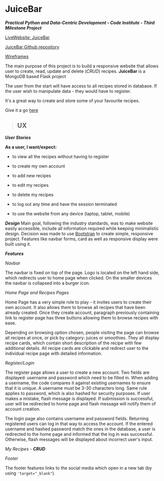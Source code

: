 # **JuiceBar**   
***Practical Python and Data-Centric Development - Code Institute - Third Milestone Project***  
  
 [LiveWebsite: JuiceBar](https://juicebar-cookbook.herokuapp.com/)
 
[JuiceBar Github repository](https://github.com/sneachda/juicebar-ms3) 

[Wireframes]()


  
The main purpose of this project is to build a responsive website that allows user to create, read, update and delete (*CRUD*) recipes. **JuiceBar** is a MongoDB based Flask project  
  
The user from the start will have access to all recipes stored in database. If the user wish to manipulate data - they would have to register.  
  
It's a great way to create and store some of your favourite recipes.    
  
Give it a go [here](https://juicebar-cookbook.herokuapp.com/)


>##  UX

***User Stories***

****As a user, I want/expect:****

- to view all the recipes without having to register

- to create my own account

- to add new recipes

- to edit my recipes

- to delete my recipes

- to log out any time and have the session terminated

- to use the website from any device (laptop, tablet, mobile)

***Design***
Main goal, following the industry standards, was to make website easily accessible, include all information required while keeping minimalistic design. 
Decision was made to use [Bootstrap](https://getbootstrap.com) to create simple, responsive project. Features like navbar forms, card as well as responsive display were built using it. 

***Features***

*Navbar*

The navbar is fixed on top of the page. Logo is located on the left hand side, which redirects user to home page when clicked.  On the smaller devices the navbar is collapsed into a burger icon.  

*Home Page and Recipes Pages*

Home Page has a very simple role to play - it invites users to create their own account. It also allows them to browse all recipes that have been already created. 
Once they create account, paragraph previously containing link to register page has three buttons allowing them to browse recipes with ease. 

Depending on browsing option chosen, people visiting the page can browse all recipes at once, or pick by category: juices or smoothies. They all display recipe cards, which contain short description of the recipe with few additional details. All recipe cards are clickable and redirect user to the individual recipe page with detailed information. 

*Register/Login*

The register page allows a user to create a new account. Two fields are displayed: username and password which need to be filled in. When adding a username, the code compares it against existing usernames to ensure that it is unique. A username must be 3-30 characters long. Same rule applies to password, which is also hashed for security purposes. If user makes a mistake, flash message is displayed. If submission is successful, user will be redirected to home page and flash message will notify them of account creation. 

The login page also contains username and password fields. Returning registered users can log in that way to access the account. 
If the entered username and hashed password match the ones in the database, a user is redirected to the home page and informed that the log in was successful. Otherwise, flash messages will be displayed about incorrect user's input. 

*My Recipes - **CRUD***


*Footer*

The footer features links to the social media which open in a new tab (by using  `'target="_blank"`).

